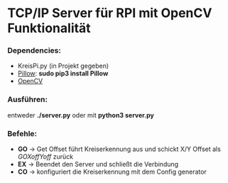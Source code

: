 # TCP/IP Server für RPI mit OpenCV Funktionalität

### Dependencies:
+ KreisPi.py (in Projekt gegeben)
+ [Pillow](https://pillow.readthedocs.io/en/stable/): **sudo pip3 install Pillow**
+ [OpenCV](www.alatortsev.com/2018/11/21/installing-opencv-4-0-on-raspberry-pi-3-b/)

### Ausführen:
entweder **./server.py** oder mit **python3 server.py**

### Befehle:
+ **GO** -> Get Offset führt Kreiserkennung aus und schickt X/Y Offset als *GOXoffYoff* zurück
+ **EX** -> Beendet den Server und schließt die Verbindung
+ **CO** -> konfiguriert die Kreiserkennung mit dem Config generator
